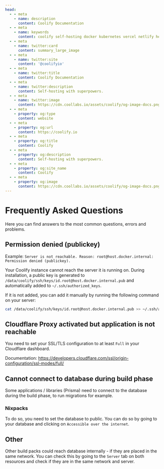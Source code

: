 ```yaml
---
head:
  - - meta
    - name: description
      content: Coolify Documentation
  - - meta
    - name: keywords
      content: coolify self-hosting docker kubernetes vercel netlify heroku render digitalocean aws gcp azure
  - - meta
    - name: twitter:card
      content: summary_large_image
  - - meta
    - name: twitter:site
      content: '@coolifyio'
  - - meta
    - name: twitter:title
      content: Coolify Documentation
  - - meta
    - name: twitter:description
      content: Self-hosting with superpowers.
  - - meta
    - name: twitter:image
      content: https://cdn.coollabs.io/assets/coolify/og-image-docs.png
  - - meta
    - property: og:type
      content: website
  - - meta
    - property: og:url
      content: https://coolify.io
  - - meta
    - property: og:title
      content: Coolify
  - - meta
    - property: og:description
      content: Self-hosting with superpowers.
  - - meta
    - property: og:site_name
      content: Coolify
  - - meta
    - property: og:image
      content: https://cdn.coollabs.io/assets/coolify/og-image-docs.png
---
```

# Frequently Asked Questions

Here you can find answers to the most common questions, errors and problems.

## Permission denied (publickey)

Example: `Server is not reachable. Reason: root@host.docker.internal: Permission denied (publickey).`

Your Coolify instance cannot reach the server it is running on. During installation, a public key is generated to `/data/coolify/ssh/keys/id.root@host.docker.internal.pub` and automatically added to `~/.ssh/authorized_keys`.

If it is not added, you can add it manually by running the following command on your server:

```bash
cat /data/coolify/ssh/keys/id.root@host.docker.internal.pub >> ~/.ssh/authorized_keys
```

## Cloudflare Proxy activated but application is not reachable
You need to set your SSL/TLS configuration to at least `Full` in your Cloudflare dashboard.

Documentation: https://developers.cloudflare.com/ssl/origin-configuration/ssl-modes/full/


## Cannot connect to database during build phase
Some applications / libraries (Prisma) need to connect to the database during the build phase, to run migrations for example.

### Nixpacks
To do so, you need to set the database to public. You can do so by going to your database and clicking on `Accessible over the internet`.

## Other
Other build packs could reach database internally - if they are placed in the same network. You can check this by going to the `Server` tab on both resources and check if they are in the same network and server.

